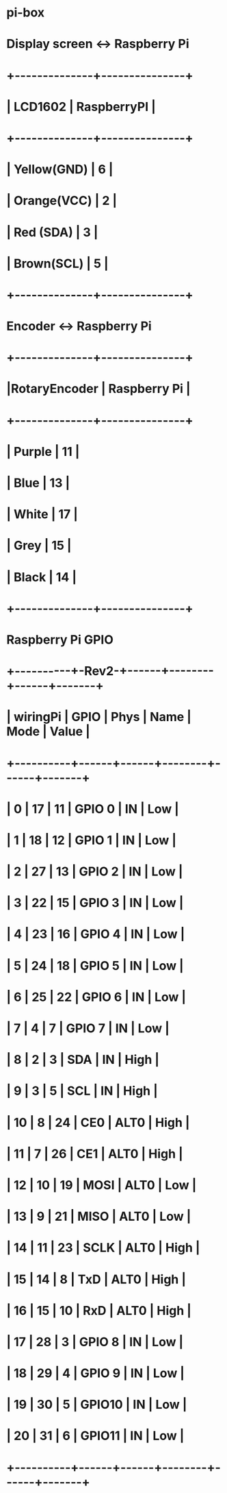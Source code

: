 # pi-box

# Display screen <-> Raspberry Pi
# +--------------+---------------+
# |   LCD1602    |  RaspberryPI  |
# +--------------+---------------+
# | Yellow(GND)	 |		   6       |
# | Orange(VCC)	 |		   2       |
# |  Red (SDA)	 |		   3       |
# | Brown(SCL)	 |		   5       |
# +--------------+---------------+

# Encoder <-> Raspberry Pi
# +--------------+---------------+
# |RotaryEncoder |  Raspberry Pi |
# +--------------+---------------+
# |   Purple	   |		  11       |
# |    Blue  	   |		  13       |
# |    White  	 |		  17       |
# |    Grey   	 |		  15       |
# |    Black  	 |		  14       |
# +--------------+---------------+


# Raspberry Pi GPIO
# +----------+-Rev2-+------+--------+------+-------+
# | wiringPi | GPIO | Phys | Name   | Mode | Value |
# +----------+------+------+--------+------+-------+
# |      0   |  17  |  11  | GPIO 0 | IN   | Low   |
# |      1   |  18  |  12  | GPIO 1 | IN   | Low   |
# |      2   |  27  |  13  | GPIO 2 | IN   | Low   |
# |      3   |  22  |  15  | GPIO 3 | IN   | Low   |
# |      4   |  23  |  16  | GPIO 4 | IN   | Low   |
# |      5   |  24  |  18  | GPIO 5 | IN   | Low   |
# |      6   |  25  |  22  | GPIO 6 | IN   | Low   |
# |      7   |   4  |   7  | GPIO 7 | IN   | Low   |
# |      8   |   2  |   3  | SDA    | IN   | High  |
# |      9   |   3  |   5  | SCL    | IN   | High  |
# |     10   |   8  |  24  | CE0    | ALT0 | High  |
# |     11   |   7  |  26  | CE1    | ALT0 | High  |
# |     12   |  10  |  19  | MOSI   | ALT0 | Low   |
# |     13   |   9  |  21  | MISO   | ALT0 | Low   |
# |     14   |  11  |  23  | SCLK   | ALT0 | High  |
# |     15   |  14  |   8  | TxD    | ALT0 | High  |
# |     16   |  15  |  10  | RxD    | ALT0 | High  |
# |     17   |  28  |   3  | GPIO 8 | IN   | Low   |
# |     18   |  29  |   4  | GPIO 9 | IN   | Low   |
# |     19   |  30  |   5  | GPIO10 | IN   | Low   |
# |     20   |  31  |   6  | GPIO11 | IN   | Low   |
# +----------+------+------+--------+------+-------+
